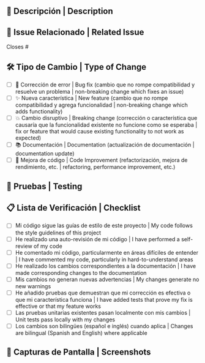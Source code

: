 ## 📝 Descripción | Description
<!-- Proporciona una descripción general de los cambios realizados en este PR. | Provide a general description of the changes made in this PR. -->

## 🔗 Issue Relacionado | Related Issue
<!-- Enlaza cualquier issue relacionado utilizando "Closes #123" o "Fixes #123". | Link any related issue using "Closes #123" or "Fixes #123". -->
Closes #

## 🛠️ Tipo de Cambio | Type of Change
<!-- Marca con una "x" las opciones que apliquen. | Mark with an "x" the options that apply. -->
- [ ] 🐛 Corrección de error | Bug fix (cambio que no rompe compatibilidad y resuelve un problema | non-breaking change which fixes an issue)
- [ ] ✨ Nueva característica | New feature (cambio que no rompe compatibilidad y agrega funcionalidad | non-breaking change which adds functionality)
- [ ] 💥 Cambio disruptivo | Breaking change (corrección o característica que causaría que la funcionalidad existente no funcione como se esperaba | fix or feature that would cause existing functionality to not work as expected)
- [ ] 📚 Documentación | Documentation (actualización de documentación | documentation update)
- [ ] 🧹 Mejora de código | Code Improvement (refactorización, mejora de rendimiento, etc. | refactoring, performance improvement, etc.)

## 🧪 Pruebas | Testing
<!-- Describe las pruebas que has realizado para verificar tus cambios. | Describe the tests you've performed to verify your changes. -->

## 📋 Lista de Verificación | Checklist
<!-- Marca con una "x" las opciones que apliquen. | Mark with an "x" the options that apply. -->
- [ ] Mi código sigue las guías de estilo de este proyecto | My code follows the style guidelines of this project
- [ ] He realizado una auto-revisión de mi código | I have performed a self-review of my code
- [ ] He comentado mi código, particularmente en áreas difíciles de entender | I have commented my code, particularly in hard-to-understand areas
- [ ] He realizado los cambios correspondientes a la documentación | I have made corresponding changes to the documentation
- [ ] Mis cambios no generan nuevas advertencias | My changes generate no new warnings
- [ ] He añadido pruebas que demuestran que mi corrección es efectiva o que mi característica funciona | I have added tests that prove my fix is effective or that my feature works
- [ ] Las pruebas unitarias existentes pasan localmente con mis cambios | Unit tests pass locally with my changes
- [ ] Los cambios son bilingües (español e inglés) cuando aplica | Changes are bilingual (Spanish and English) where applicable

## 📸 Capturas de Pantalla | Screenshots
<!-- Si aplica, añade capturas de pantalla para ayudar a explicar tus cambios. | If applicable, add screenshots to help explain your changes. -->
